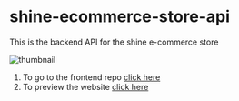# shine-ecommerce-store-api
This is the backend API for the shine e-commerce store

![thumbnail](https://res.cloudinary.com/thiomark/image/upload/v1673444417/portfolio/Shine_Store_thubnail.jpg)

1. To go to the frontend repo [click here](https://github.com/Thiomark/shine-ecommerce-store)
2. To preview the website [click here](golden-cajeta-05ed3f.netlify.app/)
